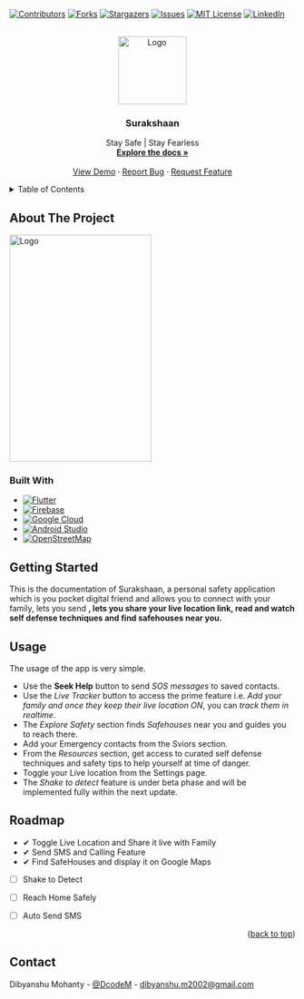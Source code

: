 <div id="top"></div>

[![Contributors][contributors-shield]][contributors-url]
[![Forks][forks-shield]][forks-url]
[![Stargazers][stars-shield]][stars-url]
[![Issues][issues-shield]][issues-url]
[![MIT License][license-shield]][license-url]
[![LinkedIn][linkedin-shield]][linkedin-url]



<!-- PROJECT LOGO -->
<br />
<div align="center">
  <a href="https://github.com/dibyanshu-mohanty/Surakshaan">
    <img src="https://res.cloudinary.com/dzt6heuso/image/upload/v1663593597/surakshaan/1_ljdsut.png" alt="Logo" width="120" height="120">
  </a>

<h3 align="center">Surakshaan</h3>

  <p align="center">
    Stay Safe | Stay Fearless
    <br />
    <a href="https://github.com/dibyanhsu-mohanty/Surakshaan"><strong>Explore the docs »</strong></a>
    <br />
    <br />
    <a href="https://github.com/github_username/repo_name">View Demo</a>
    ·
    <a href="https://github.com/dibyanhsu-mohanty/Surakshaan/issues">Report Bug</a>
    ·
    <a href="https://github.com/dibyanhsu-mohanty/Surakshaan/issues">Request Feature</a>
  </p>
</div>



<!-- TABLE OF CONTENTS -->
<details>
  <summary>Table of Contents</summary>
  <ol>
    <li>
      <a href="#about-the-project">About The Project</a>
      <ul>
        <li><a href="#built-with">Built With</a></li>
      </ul>
    </li>
    <li>
      <a href="#getting-started">Getting Started</a>
      <ul>
        <li><a href="#prerequisites">Prerequisites</a></li>
        <li><a href="#installation">Installation</a></li>
      </ul>
    </li>
    <li><a href="#usage">Usecases</a></li>
    <li><a href="#roadmap">Roadmap</a></li>
    <li><a href="#license">License</a></li>
    <li><a href="#contact">Contact</a></li>
    <li><a href="#acknowledgments">Acknowledgments</a></li>
  </ol>
</details>



<!-- ABOUT THE PROJECT -->
## About The Project

<img src="https://res.cloudinary.com/dzt6heuso/image/upload/v1663593951/surakshaan/1_jfecon.png" alt="Logo" width="250" height="400">

### Built With

* [![Flutter][Flutter]][Flutter-url]
* [![Firebase][Firebase]][Firebase-url]
* [![Google Cloud][Google Cloud]][GCP-url]
* [![Android Studio][Android Studio]][AndroidStudio-url]
* [![OpenStreetMap][OpenStreetMap]][OpenStreetMap-url]


<!-- GETTING STARTED -->
## Getting Started

This is the documentation of Surakshaan, a personal safety application which is you pocket digital friend and allows you to connect with your family, lets you send **, lets you share your live location link, read and watch self defense techniques and find safehouses near you.** 


<!-- USAGE EXAMPLES -->
## Usage

The usage of the app is very simple.
- Use the **Seek Help** button to send *SOS messages* to saved contacts.
- Use the *Live Tracker* button to access the prime feature i.e. *Add your family and once they keep their live location ON*, you can *track them in realtime*.
- The *Explore Safety* section finds *Safehouses* near you and guides you to reach there.
- Add your Emergency contacts from the Sviors section.
- From the *Resources* section, get access to curated self defense techniques and safety tips to help yourself at time of danger.
- Toggle your Live location from the Settings page.
- The *Shake to detect* feature is under beta phase and will be implemented fully within the next update.

<!-- ROADMAP -->
## Roadmap

- ✔ Toggle Live Location and Share it live with Family
- ✔ Send SMS and Calling Feature
- ✔ Find SafeHouses and display it on Google Maps
- [ ] Shake to Detect
- [ ] Reach Home Safely
- [ ] Auto Send SMS


<p align="right">(<a href="#top">back to top</a>)</p>


<!-- CONTACT -->
## Contact

Dibyanshu Mohanty - [@DcodeM](https://twitter.com/DcodeM) - dibyanshu.m2002@gmail.com

<!--
Project Link: [https://github.com/github_username/repo_name](https://github.com/github_username/repo_name)
-->

<!-- MARKDOWN LINKS & IMAGES -->
<!-- https://www.markdownguide.org/basic-syntax/#reference-style-links -->
[contributors-shield]: https://img.shields.io/github/contributors/dibyanshu-mohanty/Surakshaan.svg?style=for-the-badge
[contributors-url]: https://github.com/dibyanshu-mohanty/Surakshaan/graphs/contributors
[forks-shield]: https://img.shields.io/github/forks/dibyanshu-mohanty/Surakshaan.svg?style=for-the-badge
[forks-url]: https://github.com/dibyanshu-mohanty/Surakshaan/network/members
[stars-shield]: https://img.shields.io/github/stars/dibyanshu-mohanty/Surakshaan.svg?style=for-the-badge
[stars-url]: https://github.com/dibyanshu-mohanty/Surakshaan/stargazers
[issues-shield]: https://img.shields.io/github/issues/dibyanshu-mohanty/Surakshaan.svg?style=for-the-badge
[issues-url]: https://github.com/dibyanshu-mohanty/Surakshaan/issues
[license-shield]: https://img.shields.io/github/license/dibyanshu-mohanty/Surakshaan.svg?style=for-the-badge
[license-url]: https://github.com/dibyanshu-mohanty/Surakshaan/blob/master/LICENSE.txt
[linkedin-shield]: https://img.shields.io/badge/-LinkedIn-black.svg?style=for-the-badge&logo=linkedin&colorB=555
[linkedin-url]: https://linkedin.com/in/dibyanshu-mohanty
[product-screenshot]: images/screenshot.png
[Flutter]: https://img.shields.io/badge/Flutter-02569B?style=for-the-badge&logo=flutter&logoColor=white
[Flutter-url]: https://flutter.dev/
[Firebase]: https://img.shields.io/badge/firebase-ffca28?style=for-the-badge&logo=firebase&logoColor=black
[Firebase-url]: https://firebase.google.com/
[Google Cloud]: https://img.shields.io/badge/Google_Cloud-4285F4?style=for-the-badge&logo=google-cloud&logoColor=white
[GCP-url]: https://cloud.google.com/
[Android Studio]: https://img.shields.io/badge/Android_Studio-3DDC84?style=for-the-badge&logo=android-studio&logoColor=white
[AndroidStudio-url]: https://developer.android.com/
[OpenStreetMap]: https://img.shields.io/badge/OpenStreetMap-7EBC6F?style=for-the-badge&logo=OpenStreetMap&logoColor=white
[OpenStreetMap-url]: https://www.openstreetmap.org/

